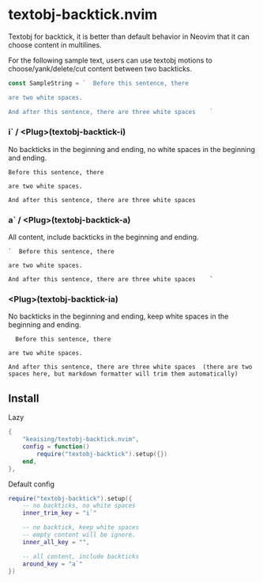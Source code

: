 # textobj-backtick.nvim

Textobj for backtick, it is better than default behavior in Neovim that it can choose content in multilines.

For the following sample text, users can use textobj motions to choose/yank/delete/cut content between two backticks.

```go
const SampleString = `  Before this sentence, there

are two white spaces.

And after this sentence, there are three white spaces    `
```

### i` / \<Plug\>(textobj-backtick-i)

No backticks in the beginning and ending, no white spaces in the beginning and ending.

```
Before this sentence, there

are two white spaces.

And after this sentence, there are three white spaces
```

### a` / \<Plug\>(textobj-backtick-a)

All content, include backticks in the beginning and ending.

```
`  Before this sentence, there

are two white spaces.

And after this sentence, there are three white spaces    `
```

### \<Plug\>(textobj-backtick-ia)

No backticks in the beginning and ending, keep white spaces in the beginning and ending.

```
  Before this sentence, there

are two white spaces.

And after this sentence, there are three white spaces  (there are two spaces here, but markdown formatter will trim them automatically)
```

## Install

Lazy

```lua
{
    "keaising/textobj-backtick.nvim",
    config = function()
        require("textobj-backtick").setup({})
    end,
},
```

Default config

```lua
require("textobj-backtick").setup({
    -- no backticks, no white spaces
    inner_trim_key = "i`"

    -- no backtick, keep white spaces
    -- empty content will be ignore.
    inner_all_key = "",

    -- all content, include backticks
    around_key = "a`"
})
```
